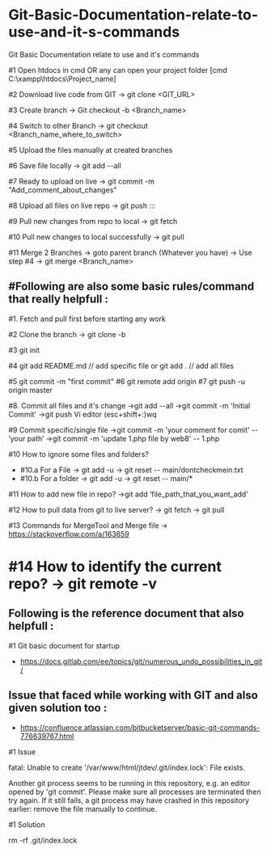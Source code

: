 # Git-Basic-Documentation-relate-to-use-and-it-s-commands
Git Basic Documentation relate to use and it's commands

#1 Open htdocs in cmd OR any can open your project folder [cmd C:\xampp\htdocs\Project_name]

#2 Download live code from GIT
-> git clone <GIT_URL>

#3 Create branch
-> Git checkout -b <Branch_name>

#4 Switch to other Branch
-> git checkout <Branch_name_where_to_switch>

#5 Upload the files manually at created branches

#6 Save file locally 
-> git add --all

#7 Ready to upload on live
-> git commit -m "Add_comment_about_changes"

#8 Upload all files on live repo
-> git push <USERNAME>::: <PASSWORD>

#9 Pull new changes from repo to local
-> git fetch 

#10 Pull new changes to local successfully
-> git pull

#11 Merge 2 Branches
-> goto parent branch (Whatever you have)
-> Use step #4
-> git merge <Branch_name> 


#Following are also some basic rules/command that really helpfull :
-----------------------------

#1. Fetch and pull first before starting any work

#2 Clone the branch
-> git clone -b <branchname> <git hublink>

#3 git init

#4 git add README.md // add specific file
or
git add . // add all files

#5 git commit -m "first commit"
#6 git remote add origin <repo>
#7 git push -u origin master

#8. Commit all files and it's change 
->git add --all
->git commit -m 'Initial Commit'
->git push
Vi editor (esc+shift+:)wq

#9 Commit specific/single file
->git commit -m 'your comment for comit' -- ‘your path’
->git commit -m 'update 1.php file by web8' -- 1.php

#10 How to ignore some files and folders?
 - #10.a For a File
   -> git add -u
   -> git reset -- main/dontcheckmein.txt
 - #10.b For a folder
   -> git add -u
   -> git reset -- main/*

#11 How to add new file in repo?
->git add ‘file_path_that_you_want_add’

#12 How to pull data from git to live server?
-> git fetch
-> git pull

#13 Commands for MergeTool and Merge file
-> https://stackoverflow.com/a/163659

#14 How to identify the current repo?
-> git remote -v
=========================================================================

Following is the reference document that also helpfull :
-----------------------------

#1 Git basic document for startup 

- https://docs.gitlab.com/ee/topics/git/numerous_undo_possibilities_in_git/

Issue that faced while working with GIT and also given solution too :
-----------------------------

- https://confluence.atlassian.com/bitbucketserver/basic-git-commands-776639767.html

#1 Issue 

fatal: Unable to create '/var/www/html/jtdev/.git/index.lock': File exists.

Another git process seems to be running in this repository, e.g.
an editor opened by 'git commit'. Please make sure all processes
are terminated then try again. If it still fails, a git process
may have crashed in this repository earlier:
remove the file manually to continue.

#1 Solution

rm -rf .git/index.lock
